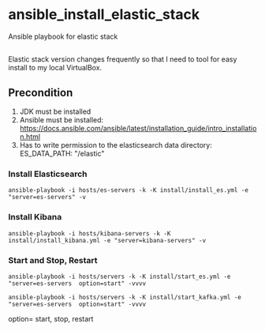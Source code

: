 # ansible_install_elastic_stack
Ansible playbook for elastic stack

##
Elastic stack version changes frequently so that I need to tool for easy install to my local VirtualBox.

## Precondition
1. JDK must be installed
2. Ansible must be installed: https://docs.ansible.com/ansible/latest/installation_guide/intro_installation.html
3. Has to write permission to the elasticsearch data directory: ES_DATA_PATH: "/elastic"

### Install Elasticsearch
```shell
ansible-playbook -i hosts/es-servers -k -K install/install_es.yml -e "server=es-servers" -v
```
### Install Kibana
```shell
ansible-playbook -i hosts/kibana-servers -k -K install/install_kibana.yml -e "server=kibana-servers" -v
```

### Start and Stop, Restart
```shell
ansible-playbook -i hosts/servers -k -K install/start_es.yml -e "server=es-servers  option=start" -vvvv
```
```shell
ansible-playbook -i hosts/servers -k -K install/start_kafka.yml -e "server=es-servers  option=start" -vvvv
```
option= start, stop, restart